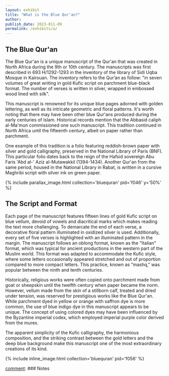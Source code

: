 ```yaml
---
layout: exhibit
title: "What is the Blue Qur'an?"
author: 
publish_date: 2023-011-09
permalink: /exhibits/a/
---
```


## The Blue Qur'an
The Blue Qur'an is a unique manuscript of the Qur'an that was created in North Africa during the 9th or 10th century. The manuscripts was first described in 693 H/1292-1293 in the inventory of the library of Sidi Uqba Mosque in Kairouan. The inventory refers to the Qur’an as follow: "in seven volumes of great writing in gold Kufic script on parchment blue-black format. The number of verses is written in silver, wrapped in embossed wood lined with silk".

This manuscript is renowned for its unique blue pages adorned with golden lettering, as well as its intricate geometric and floral patterns. It's worth noting that there may have been other blue Qur'ans produced during the early centuries of Islam. Historical records mention that the Abbasid caliph al-Ma'mun commissioned one such manuscript. This tradition continued in North Africa until the fifteenth century, albeit on paper rather than parchment.

One example of this tradition is a folio featuring reddish-brown paper with silver and gold calligraphy, preserved in the National Library of Paris (BNF). This particular folio dates back to the reign of the Hafsid sovereign Abu Faris 'Abd al-' Aziz al-Mutawakkil (1394-1434). Another Qur'an from the same period, housed in the National Library in Rabat, is written in a cursive Maghribi script with silver ink on green paper.

{% include parallax_image.html collection='bluequran' pid='f046' y='50%' %}


## The Script and Format

Each page of the manuscript features fifteen lines of gold Kufic script on blue vellum, devoid of vowels and diacritical marks which makes reading the text more challenging. To demarcate the end of each verse, a decorative floral pattern illuminated in oxidized silver is used. Additionally, every set of five verses is highlighted with an illuminated pattern in the margin. The manuscript follows an oblong format, known as the "Italian" format, which was typical for ancient productions in the western part of the Muslim world. This format was adapted to accommodate the Kufic style, where some letters occasionally appeared stretched and out of proportion compared to more compact letters. This practice, known as "mashq," was popular between the ninth and tenth centuries.

Historically, religious works were often copied onto parchment made from goat or sheepskin until the twelfth century when paper became the norm. However, vellum made from the skin of a stillborn calf, treated and dried under tension, was reserved for prestigious works like the Blue Qur'an. While parchment dyed in yellow or orange with saffron dye is more common, the use of blue indigo dye in this manuscript appears to be unique. The concept of using colored dyes may have been influenced by the Byzantine imperial codex, which employed imperial purple color derived from the murex.

The apparent simplicity of the Kufic calligraphy, the harmonious composition, and the striking contrast between the gold letters and the deep blue background make this manuscript one of the most extraordinary creations of its kind.


{% include inline_image.html collection='bluequran' pid='f056' %}




[comment]: XXX[^1]





[comment]: ---

[comment]: ### Notes

[comment]: [^1]: 

[comment]: [^2]: 
